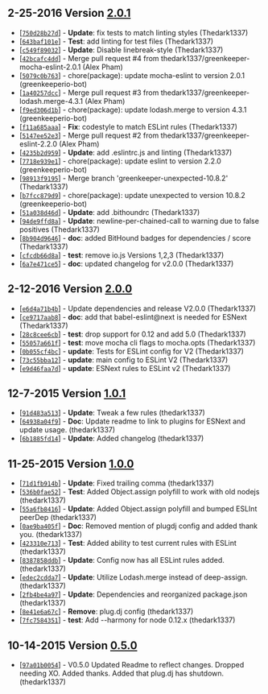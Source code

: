 ## 2-25-2016 Version [2.0.1](https://github.com/thedark1337/eslint-config-thedark1337/compare/v2.0.0...v2.0.1)

* [[`750d28b27d`](https://github.com/thedark1337/eslint-config-thedark1337/commit/750d28b27d)] - **Update**: fix tests to match linting styles (Thedark1337)
* [[`643baf101e`](https://github.com/thedark1337/eslint-config-thedark1337/commit/643baf101e)] - **Test**: add linting for test files (Thedark1337)
* [[`c549f89032`](https://github.com/thedark1337/eslint-config-thedark1337/commit/c549f89032)] - **Update**: Disable linebreak-style (Thedark1337)
* [[`42bcafc4dd`](https://github.com/thedark1337/eslint-config-thedark1337/commit/42bcafc4dd)] - Merge pull request #4 from thedark1337/greenkeeper-mocha-eslint-2.0.1 (Alex Pham)
* [[`5079c0b763`](https://github.com/thedark1337/eslint-config-thedark1337/commit/5079c0b763)] - chore(package): update mocha-eslint to version 2.0.1 (greenkeeperio-bot)
* [[`1a40257dcc`](https://github.com/thedark1337/eslint-config-thedark1337/commit/1a40257dcc)] - Merge pull request #3 from thedark1337/greenkeeper-lodash.merge-4.3.1 (Alex Pham)
* [[`f9ed306d1b`](https://github.com/thedark1337/eslint-config-thedark1337/commit/f9ed306d1b)] - chore(package): update lodash.merge to version 4.3.1 (greenkeeperio-bot)
* [[`f11a685aaa`](https://github.com/thedark1337/eslint-config-thedark1337/commit/f11a685aaa)] - **Fix**: codestyle to match ESLint rules (Thedark1337)
* [[`5147ee52e3`](https://github.com/thedark1337/eslint-config-thedark1337/commit/5147ee52e3)] - Merge pull request #2 from thedark1337/greenkeeper-eslint-2.2.0 (Alex Pham)
* [[`4235b2d959`](https://github.com/thedark1337/eslint-config-thedark1337/commit/4235b2d959)] - **Update**: add .eslintrc.js and linting (Thedark1337)
* [[`7718e939e1`](https://github.com/thedark1337/eslint-config-thedark1337/commit/7718e939e1)] - chore(package): update eslint to version 2.2.0 (greenkeeperio-bot)
* [[`98913f9195`](https://github.com/thedark1337/eslint-config-thedark1337/commit/98913f9195)] - Merge branch 'greenkeeper-unexpected-10.8.2' (Thedark1337)
* [[`b7fcc879d9`](https://github.com/thedark1337/eslint-config-thedark1337/commit/b7fcc879d9)] - chore(package): update unexpected to version 10.8.2 (greenkeeperio-bot)
* [[`51a038d46d`](https://github.com/thedark1337/eslint-config-thedark1337/commit/51a038d46d)] - **Update**: add .bithoundrc (Thedark1337)
* [[`94de9ffd8a`](https://github.com/thedark1337/eslint-config-thedark1337/commit/94de9ffd8a)] - **Update**: newline-per-chained-call to warning due to false positives (Thedark1337)
* [[`8b904d9646`](https://github.com/thedark1337/eslint-config-thedark1337/commit/8b904d9646)] - **doc**: added BitHound badges for dependencies / score (Thedark1337)
* [[`cfcdb66d8a`](https://github.com/thedark1337/eslint-config-thedark1337/commit/cfcdb66d8a)] - **test**: remove io.js Versions 1,2,3 (Thedark1337)
* [[`6a7e471ce5`](https://github.com/thedark1337/eslint-config-thedark1337/commit/6a7e471ce5)] - **doc**: updated changelog for v2.0.0 (Thedark1337)


## 2-12-2016 Version [2.0.0](https://github.com/thedark1337/eslint-config-thedark1337/compare/v1.0.1...v2.0.0)

* [[`e6d4a71b4b`](https://github.com/thedark1337/eslint-config-thedark1337/commit/e6d4a71b4b)] - Update dependencies and release V2.0.0 (Thedark1337)
* [[`ce9717aab8`](https://github.com/thedark1337/eslint-config-thedark1337/commit/ce9717aab8)] - **doc**: add that babel-eslint@next is needed for ESNext (Thedark1337)
* [[`28c8cee6cb`](https://github.com/thedark1337/eslint-config-thedark1337/commit/28c8cee6cb)] - **test**: drop support for 0.12 and add 5.0 (Thedark1337)
* [[`55057a661f`](https://github.com/thedark1337/eslint-config-thedark1337/commit/55057a661f)] - **test**: move mocha cli flags to mocha.opts (Thedark1337)
* [[`0b055cf4bc`](https://github.com/thedark1337/eslint-config-thedark1337/commit/0b055cf4bc)] - **update**: Tests for ESLint config for V2 (Thedark1337)
* [[`73c55bba12`](https://github.com/thedark1337/eslint-config-thedark1337/commit/73c55bba12)] - **update**: main config to ESLint V2 (Thedark1337)
* [[`e9d46faa7d`](https://github.com/thedark1337/eslint-config-thedark1337/commit/e9d46faa7d)] - **update**: ESNext rules to ESLint v2 (Thedark1337)


## 12-7-2015 Version [1.0.1](https://github.com/thedark1337/eslint-config-thedark1337/compare/v1.0.0...v1.0.1)

* [[`91d483a513`](https://github.com/thedark1337/eslint-config-thedark1337/commit/91d483a513)] - **Update**: Tweak a few rules (thedark1337)
* [[`64938a04f9`](https://github.com/thedark1337/eslint-config-thedark1337/commit/64938a04f9)] - **Doc**: Update readme to link to plugins for ESNext and update usage. (thedark1337)
* [[`6b1885fd14`](https://github.com/thedark1337/eslint-config-thedark1337/commit/6b1885fd14)] - **Update**: Added changelog (thedark1337)


## 11-25-2015 Version [1.0.0](https://github.com/thedark1337/eslint-config-thedark1337/compare/v0.5.0...v1.0.0)

* [[`71d1fb914b`](https://github.com/thedark1337/eslint-config-thedark1337/commit/71d1fb914b)] - **Update**: Fixed trailing comma (thedark1337)
* [[`536b0fae52`](https://github.com/thedark1337/eslint-config-thedark1337/commit/536b0fae52)] - **Test**: Added Object.assign polyfill to work with old nodejs (thedark1337)
* [[`55a6fb8416`](https://github.com/thedark1337/eslint-config-thedark1337/commit/55a6fb8416)] - **Update**: Added Object.assign polyfill and bumped ESLInt peerDep (thedark1337)
* [[`0ae9ba405f`](https://github.com/thedark1337/eslint-config-thedark1337/commit/0ae9ba405f)] - **Doc**: Removed mention of plugdj config and added thank you. (thedark1337)
* [[`423310e713`](https://github.com/thedark1337/eslint-config-thedark1337/commit/423310e713)] - **Test**: Added ability to test current rules with ESLint (thedark1337)
* [[`8387858ddb`](https://github.com/thedark1337/eslint-config-thedark1337/commit/8387858ddb)] - **Update**: Config now has all ESLint rules added. (thedark1337)
* [[`edec2cdda7`](https://github.com/thedark1337/eslint-config-thedark1337/commit/edec2cdda7)] - **Update**: Utilize Lodash.merge instead of deep-assign. (thedark1337)
* [[`2fb4be4a97`](https://github.com/thedark1337/eslint-config-thedark1337/commit/2fb4be4a97)] - **Update**: Dependencies and reorganized package.json (thedark1337)
* [[`8e41e6a67c`](https://github.com/thedark1337/eslint-config-thedark1337/commit/8e41e6a67c)] - **Remove**: plug.dj config (thedark1337)
* [[`7fc7584351`](https://github.com/thedark1337/eslint-config-thedark1337/commit/7fc7584351)] - **test**: Add --harmony for node 0.12.x (thedark1337)


## 10-14-2015 Version [0.5.0](https://github.com/thedark1337/eslint-config-thedark1337/compare/v0.3.0...v0.5.0)

* [[`97a01b0054`](https://github.com/thedark1337/eslint-config-thedark1337/commit/97a01b0054)] - V0.5.0 Updated Readme to reflect changes. Dropped needing XO. Added thanks. Added that plug.dj has shutdown. (thedark1337)
